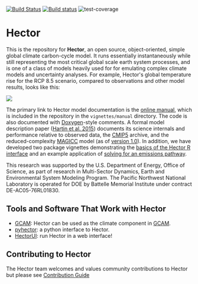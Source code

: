 [![Build Status](https://travis-ci.org/JGCRI/hector.svg?branch=master)](https://travis-ci.org/JGCRI/hector)
[![Build status](https://ci.appveyor.com/api/projects/status/2jmhvq7n2ap75u1o/branch/master?svg=true)](https://ci.appveyor.com/project/rplzzz/hector/branch/master)
![test-coverage](https://github.com/JGCRI/hector/workflows/test-coverage/badge.svg)

Hector
======

This is the repository for **Hector**, an open source, object-oriented, simple global climate carbon-cycle model. It runs essentially instantaneously while still representing the most critical global scale earth system processes, and is one of a class of models heavily used for for emulating complex climate models and uncertainty analyses. For example, Hector's global temperature rise for the RCP 8.5 scenario, compared to observations and other model results, looks like this:

![](https://github.com/JGCRI/hector/wiki/rcp85.png)

The primary link to Hector model documentation is the [online manual](https://jgcri.github.io/hector/articles/manual), which is included in the repository in the `vignettes/manual` directory.
The code is also documented with [Doxygen](http://doxygen.org)-style comments. A formal model description paper ([Hartin et al. 2015](http://www.geosci-model-dev.net/8/939/2015/gmd-8-939-2015.html)) documents its science internals and performance relative to observed data, the [CMIP5](http://cmip-pcmdi.llnl.gov/cmip5/) archive, and the reduced-complexity [MAGICC](http://www.magicc.org) model (as of [version 1.0](https://github.com/JGCRI/hector/tree/v1.0)). In addition, we have developed two package vignettes demonstrating the [basics of the Hector R interface](http://jgcri.github.io/hector/articles/intro-to-hector.html) and an example application of [solving for an emissions pathway](http://jgcri.github.io/hector/articles/hector_apply.html).

This research was supported by the U.S. Department of Energy, Office of Science, as part of research in Multi-Sector Dynamics, Earth and Environmental System Modeling Program. The Pacific Northwest National Laboratory is operated for DOE by Battelle Memorial Institute under contract DE-AC05-76RL01830.

## Tools and Software That Work with Hector

* [GCAM](https://github.com/JGCRI/gcam-core): Hector can be used as the climate component in [GCAM](http://jgcri.github.io/gcam-doc/).
* [pyhector](https://github.com/openclimatedata/pyhector): a python
  interface to Hector.
* [HectorUI](https://jgcri.shinyapps.io/HectorUI/): run Hector in a web interface! 


 ##  Contributing to Hector
 
 The Hector team welcomes and values community contributions to Hector but please see [Contribution Guide](KRD-UPDATE) 
  
